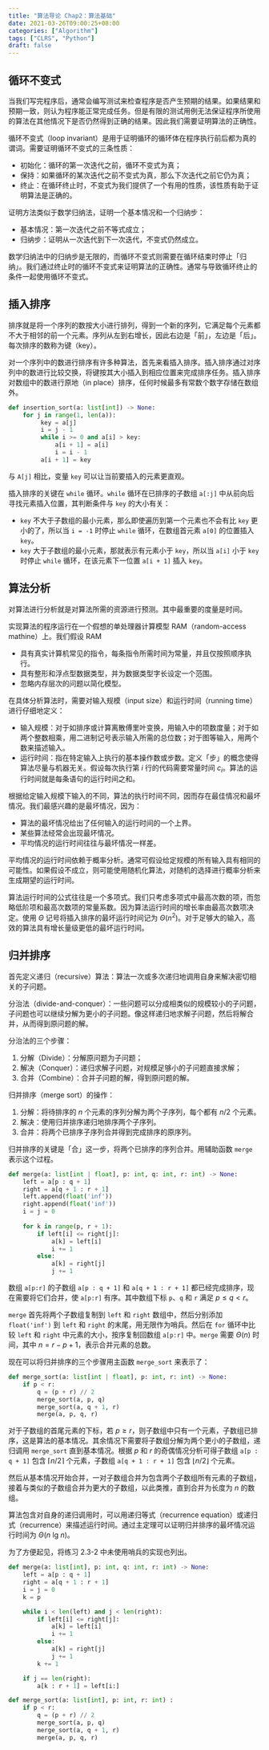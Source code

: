 ```yaml
---
title: "算法导论 Chap2：算法基础"
date: 2021-03-26T09:00:25+08:00
categories: ["Algorithm"]
tags: ["CLRS", "Python"]
draft: false
---
```


## 循环不变式

当我们写完程序后，通常会编写测试来检查程序是否产生预期的结果。如果结果和预期一致，则认为程序能正常完成任务。但是有限的测试用例无法保证程序所使用的算法在其他情况下是否仍然得到正确的结果。因此我们需要证明算法的正确性。

<!--more-->

循环不变式（loop invariant）是用于证明循环的循环体在程序执行前后都为真的谓词。需要证明循环不变式的三条性质：

- 初始化：循环的第一次迭代之前，循环不变式为真；
- 保持：如果循环的某次迭代之前不变式为真，那么下次迭代之前它仍为真；
- 终止：在循环终止时，不变式为我们提供了一个有用的性质，该性质有助于证明算法是正确的。

证明方法类似于数学归纳法，证明一个基本情况和一个归纳步：

- 基本情况：第一次迭代之前不等式成立；
- 归纳步：证明从一次迭代到下一次迭代，不变式仍然成立。

数学归纳法中的归纳步是无限的，而循环不变式则需要在循环结束时停止「归纳」。我们通过终止时的循环不变式来证明算法的正确性。通常与导致循环终止的条件一起使用循环不变式。

## 插入排序

排序就是将一个序列的数按大小进行排列，得到一个新的序列，它满足每个元素都不大于相邻的前一个元素。序列从左到右增长，因此右边是「前」，左边是「后」。每次排序的数称为键（key）。

对一个序列中的数进行排序有许多种算法，首先来看插入排序。插入排序通过对序列中的数进行比较交换，将键按其大小插入到相应位置来完成排序任务。插入排序对数组中的数进行原地（in place）排序，任何时候最多有常数个数字存储在数组外。

```python
def insertion_sort(a: list[int]) -> None:
    for j in range(1, len(a)):
         key = a[j]
         i = j - 1
         while i >= 0 and a[i] > key:
             a[i + 1] = a[i]
             i = i - 1
         a[i + 1] = key
```

与 `A[j]` 相比，变量 `key` 可以让当前要插入的元素更直观。

插入排序的关键在 `while` 循环。`while` 循环在已排序的子数组 `a[:j]` 中从前向后寻找元素插入位置，其判断条件与 `key` 的大小有关：

- `key` 不大于子数组的最小元素，那么即使遍历到第一个元素也不会有比 `key` 更小的了，所以当 `i = -1` 时停止 `while` 循环，在数组首元素 `a[0]` 的位置插入 `key`。
- `key` 大于子数组的最小元素，那就表示有元素小于 `key`，所以当 `a[i]` 小于 `key` 时停止 `while` 循环，在该元素下一位置 `a[i + 1]` 插入 `key`。

## 算法分析

对算法进行分析就是对算法所需的资源进行预测。其中最重要的度量是时间。

实现算法的程序运行在一个假想的单处理器计算模型 RAM（random-access mathine）上。我们假设 RAM

- 具有真实计算机常见的指令，每条指令所需时间为常量，并且仅按照顺序执行。
- 具有整形和浮点型数据类型，并为数据类型字长设定一个范围。
- 忽略内存层次的问题以简化模型。

在具体分析算法时，需要对输入规模（input size）和运行时间（running time）进行仔细地定义：

- 输入规模：对于如排序或计算离散傅里叶变换，用输入中的项数度量；对于如两个整数相乘，用二进制记号表示输入所需的总位数；对于图等输入，用两个数来描述输入。
- 运行时间：指在特定输入上执行的基本操作数或步数。定义「步」的概念使得算法尽量与机器无关。假设每次执行第 $i$ 行的代码需要常量时间 $c_i$。算法的运行时间就是每条语句的运行时间之和。

根据给定输入规模下输入的不同，算法的执行时间不同，因而存在最佳情况和最坏情况。我们最感兴趣的是最坏情况，因为：

- 算法的最坏情况给出了任何输入的运行时间的一个上界。
- 某些算法经常会出现最坏情况。
- 平均情况的运行时间往往与最坏情况一样差。

平均情况的运行时间依赖于概率分析。通常可假设给定规模的所有输入具有相同的可能性。如果假设不成立，则可能使用随机化算法，对随机的选择进行概率分析来生成期望的运行时间。

算法运行时间的公式往往是一个多项式。我们只考虑多项式中最高次数的项，而忽略低阶项和最高次数项的常量系数。因为算法运行时间的增长率由最高次数项决定。使用 $\Theta$ 记号将插入排序的最坏运行时间记为 $\Theta(n^2)$。对于足够大的输入，高效的算法具有增长量级更低的最坏运行时间。

## 归并排序

首先定义递归（recursive）算法：算法一次或多次递归地调用自身来解决密切相关的子问题。

分治法（divide-and-conquer）：一些问题可以分成相类似的规模较小的子问题，子问题也可以继续分解为更小的子问题。像这样递归地求解子问题，然后将解合并，从而得到原问题的解。

分治法的三个步骤：

1. 分解（Divide）：分解原问题为子问题；
2. 解决（Conquer）：递归求解子问题，对规模足够小的子问题直接求解；
3. 合并（Combine）：合并子问题的解，得到原问题的解。

归并排序（merge sort）的操作：

1. 分解：将待排序的 $n$ 个元素的序列分解为两个子序列，每个都有 $n/2$ 个元素。
2. 解决：使用归并排序递归地排序两个子序列。
3. 合并：将两个已排序子序列合并得到完成排序的原序列。

归并排序的关键是「合」这一步，将两个已排序的序列合并。用辅助函数 `merge` 表示这个过程。

```python
def merge(a: list[int | float], p: int, q: int, r: int) -> None:
    left = a[p : q + 1]
    right = a[q + 1 : r + 1]
    left.append(float('inf'))
    right.append(float('inf'))
    i = j = 0
    
    for k in range(p, r + 1):
        if left[i] <= right[j]:
            a[k] = left[i]
            i += 1
        else:
            a[k] = right[j]
            j += 1
```

数组 `a[p:r]` 的子数组 `a[p : q + 1]` 和 `a[q + 1 : r + 1]` 都已经完成排序，现在需要将它们合并，使 `a[p:r]` 有序。其中数组下标 `p`、`q` 和 `r` 满足 $p\leqslant q < r$。

`merge` 首先将两个子数组复制到 `left` 和 `right` 数组中，然后分别添加  `float('inf')` 到 `left` 和 `right` 的末尾，用无限作为哨兵。然后在 `for` 循环中比较 `left` 和 `right` 中元素的大小，按序复制回数组 `a[p:r]` 中。`merge` 需要 $\Theta(n)$ 时间，其中 $n = r - p + 1$，表示合并元素的总数。

现在可以将归并排序的三个步骤用主函数 `merge_sort` 来表示了：

```python
def merge_sort(a: list[int | float], p: int, r: int) -> None:
    if p < r:
        q = (p + r) // 2
        merge_sort(a, p, q)
        merge_sort(a, q + 1, r)
        merge(a, p, q, r)
```

对于子数组的首尾元素的下标，若 $p \geqslant r$，则子数组中只有一个元素，子数组已排序，这是算法的基本情况。其余情况下需要将子数组分解为两个更小的子数组，递归调用 `merge_sort` 直到基本情况。根据 $p$ 和 $r$ 的奇偶情况分析可得子数组 `a[p : q + 1]` 包含 $\lceil n / 2 \rceil$ 个元素，子数组  `a[q + 1 : r + 1]` 包含 $\lfloor n / 2 \rfloor$ 个元素。

然后从基本情况开始合并，一对子数组合并为包含两个子数组所有元素的子数组，接着与类似的子数组合并为更大的子数组，以此类推，直到合并为长度为 $n$ 的数组。

算法包含对自身的递归调用时，可以用递归等式（recurrence equation）或递归式（recurrence）来描述运行时间。通过主定理可以证明归并排序的最坏情况运行时间为 $\Theta(n\ \text{lg}\ n)$。

为了方便起见，将练习 2.3-2 中未使用哨兵的实现也列出。

```python
def merge(a: list[int], p: int, q: int, r: int) -> None:
    left = a[p : q + 1]
    right = a[q + 1 : r + 1]
    i = j = 0
    k = p

    while i < len(left) and j < len(right):
        if left[i] <= right[j]:
            a[k] = left[i]
            i += 1
        else:
            a[k] = right[j]
            j += 1
        k += 1

    if j == len(right):
        a[k : r + 1] = left[i:]

def merge_sort(a: list[int], p: int, r: int) :
    if p < r:
        q = (p + r) // 2
        merge_sort(a, p, q)
        merge_sort(a, q + 1, r)
        merge(a, p, q, r)
```

